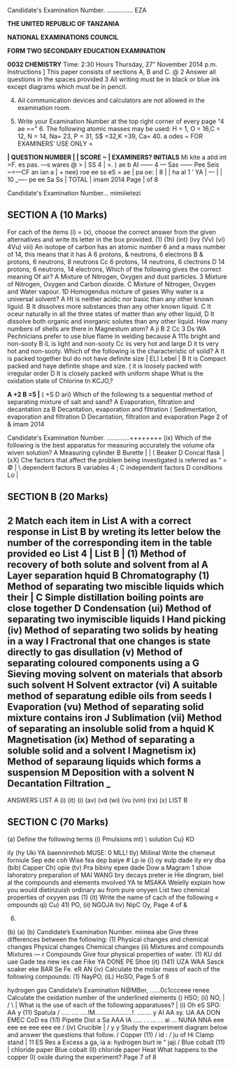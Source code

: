 Candidate's Examination Number. ............... EZA

**THE UNITED REPUBLIC OF TANZANIA**

**NATIONAL EXAMINATIONS COUNCIL**

**FORM TWO SECONDARY EDUCATION EXAMINATION**

**0032 CHEMISTRY**
Time: 2:30 Hours Thursday, 27” November 2014 p.m.
Instructions
] This paper consists of sections A, B and C.
@ 2 Answer all questions in the spaces provided
3 All writing must be in black or blue ink except diagrams which must be in pencil.

4. Ail communication devices and calculators are not allowed in the examination room.

5. Write your Examination Number at the top right corner of every page
“4
ae
==" 6. The following atomic masses may be used: H = 1, O = 16,C = 12, N = 14, Na= 23, P = 31,
S$ =32,K =39, Ca= 40. 
a odes ~ FOR EXAMINERS’ USE ONLY =

**| QUESTION NUMBER | | SCORE ~ | EXAMINERS? INITIALS**
Mi kite a atid int
=F. es pas. —s wares
@ > |
SS 4 | =. ) ae b AI —— 4 — Sas ——
Pee Seis ~=—CF
an ian a
| + nee} roe ee ss eS = ae | pa oe:
| 8 | |
ha al 1 ‘ YA
| — |
| 10
_—- pe ee Sa Ss
| TOTAL |
imam 2014 Page | of 8

Candidate's Examination Number... mimiiietezi

## SECTION A (10 Marks)
For cach of the items (i) = (x), choose the correct answer from the given alternatives and write its letter in the box provided.
(1)
(1h)
(int)
(ivy
(Vv)
(vi)
4Vu)
viii)
An isotope of carbon has an atomic number 6 and a mass number of 14, this means that it has
   A 6 protons, & neutrons, 6 electrons
   B & protons, 6 neutrons, 8 neutrons
Cc 6 protons, 14 neutrons, 6 clectrons
   D 14 protons, 6 neutrons, 14 electrons,
Which of the following gives the correct meaning Of air?
   A Mixture of Nitrogen, Oxygen and dust particles.
3 Mixture of Nitrogen, Oxygen and Carbon dioxide.
   C Mixture of Nitrogen, Oxygen and Water vapour.
1D Homogendus mixture of gases
Why water is a universal solvent?
   A Ht is neither acidic nor basic than any other known liguid.
   B It dissolves more substances than any other known liquid.
   C It oceur naturally in all the three states of matter than any other liquid,
   D It dissolve both organic and inorganic solutes than any other liquid.
How many numbers of shells are there in Magnestum atom?
   A ji B 2
Cc 3 Ds WA
Pechnicians prefer to use blue flame in welding because
   A 111s bright and non-sooty B iL is light and non-sooty
Cc iis very hot and large D it ts very hot and non-sooty.
Which of the following is the characteristic of solid?
   A It is packed together bul do not have definite size
| EL) Lebel |
   B It is Compact packed and haye definite shape and size.
( it is loosely packed with irregular order
   D It is closely packed with uniform shape
What is the oxidation state of Chlorine tn KCJO,?

**A +2 B =5 |**
( +S D ari}
Which of the following ts a sequential method of separating mixture of salt and sand?
   A Evaporation, filtration and decantation za
   B Decantation, evaporation and filtration
( Sedimentation, evaporation and filtration
   D Decantation, filtration and evaporation
Page 2 of &
imam 2014

Candidate's Examination Number. .............++++++++
(ix) Which of the following is the best apparatus for measuring accurately the volume ofa wiven solution?
   A Measuring cylinder B Burette | |
( Beaker D Concal flask |
(xX) Che factors that affect the problem being investigated is referred as
“ = © |
\ dependent factors B variables
4 ;
   C independent factors D conditions Lo |

## SECTION B (20 Marks)
2 Match each item in List A with a correct response in List B by wreting its letter below the number of the corresponding item in the table provided eo List 4 | List B |
(1) Method of recovery of both solute and solvent from al A Layer separation hquid B Chromatography
(1) Method of separating two miscible liquids which their | C Simple distillation boiling points are close together D Condensation
(ui) Method of separating two inymiscible liquids I Hand picking
(iv) Method of separating two solids by heating in a way I Fractronal that one changes is state directly to gas disullation
(v) Method of separating coloured components using a G Sieving moving solvent on materials that absorb such solvent H Solvent extractor
(vi) A suitable method of separatung edible oils from seeds I Evaporation
(vu) Method of separating solid mixture contains iron J Sublimation
(vii) Method of separating an insoluble solid from a hquid K Magnetisation
(ix) Method of separating a soluble solid and a solvent l Magnetism ix) Method of separaung liquids which forms a suspension M Deposition with a solvent N Decantation
Filtration
_
-
ANSWERS
LIST A (i) (it) (i) (av) (vd (wi) (vu (vin) (rx) (x)
LIST B

## SECTION C (70 Marks)
(a) Define the following terms
(i) Pmulsions mt) \ solution
Cu} KO

ily
(hy
Uki YA baenninnhob MUSE: 0 MLL!
tly) Miilinal
Write the chemeut forniule Sep ede coh Wise fea dep baiye # Lp ie
{i) oy eulp dade ity ery dba
(bib) Capper Ch) opie
(tv) Pra bibiny epee dade
Dow a Magram 1 show Iahoratory preparalion of MAI WANG bry decays preter ie
Hie dingram, biel al the compounds and elements mvolved YA te MSAKA
Weielly explain how you would dietinzuish ordinary au from pure onyyen
List two chemical properties of oxyyen pas
(1)
(it)
Write the name of cach of the following « ompounds qi) Cu)
41) PO,
(ii) NGOJA
tiv) NipC Oy,
Page 4 of &

6. 
(b)
(a)
(b)
Candidate’s Examination Number. mimea abe
Give three differences between the following:
(1) Physical changes and chemical changes
Physical changes Chemical changes
(ii) Mixtures and compounds
Mixtures — r Compounds
Give four physical properties of water.
(1) KU dd uae Gade tea new ies cae Fike YA DONE PE Shoe
(it)
(141) UZA WAA Sasck soaker eke BAR Se Fe. eR AN
(iv)
Calculate the molar mass of each of the following compounds:
(1) NayPO,
(iL) HoSO,
Page 5 of 8

hydrogen gas
Candidate’s Examination N@MBer, ......0c1ccceee renee
Calculate the oxidation number of the underlined elements
() HSO; (ii) NO,
|
\
/
\ |
What is the use of each of the following apparatuses? |
(i) Oh eS SPO: AA y
(11) Spatula
/
..... .... ....!M.....................!. ........ y
AI AA sy. UA AA DON EMEC CoD ea
(1i1) Pipette
Dist a Sa AAA IA
..... . . ... . . ai ... NUNA NNA eee eee ee eee eee ee /
(iv) Crucible | /
y y
Study the experiment diagram below and answer the questions that follow. /
Copper (11) /
id : /
ju of Hi Clamp stand
| 11
ES Res a Excess a ga, ia a: hydrogen burt ie " jaji /
Blue cobalt (11) |
chloride paper
Blue cobalt (II)
chloride paper
Heat
What happens to the copper (I) oxide during the experiment?
Page 7 of 8